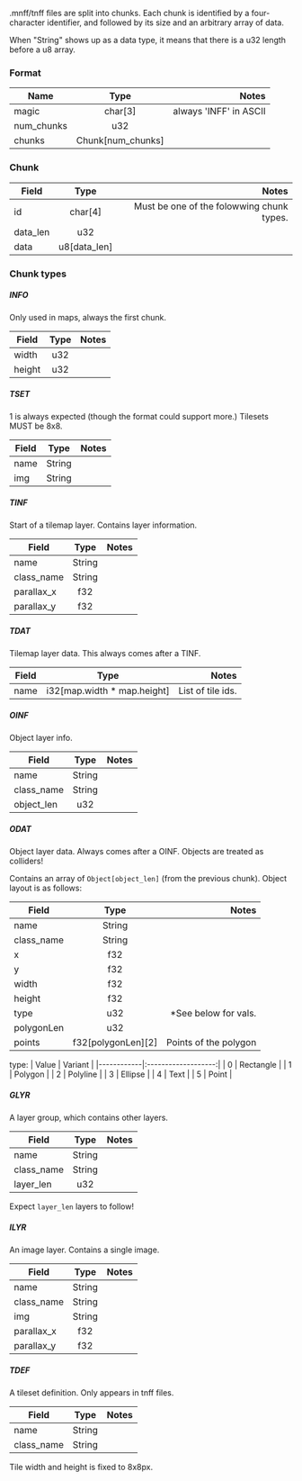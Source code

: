 .mnff/tnff files are split into chunks. Each chunk is identified by a four-character identifier, and followed by its size and an arbitrary array of data.

When "String" shows up as a data type, it means that there is a u32 length before a u8 array.

### Format

| Name       | Type                | Notes                 |
|------------|:-------------------:|----------------------:|
| magic      | char\[3\]           | always 'INFF' in ASCII |
| num_chunks | u32                 |                       |
| chunks     | Chunk\[num_chunks\] |                       |

### Chunk

| Field      | Type                | Notes                 |
|------------|:-------------------:|----------------------:|
| id         | char\[4\]           | Must be one of the folowwing chunk types. |
| data_len   | u32                 |                       |
| data       | u8\[data_len\]      |                       |

### Chunk types

##### INFO

Only used in maps, always the first chunk.

| Field      | Type                | Notes                 |
|------------|:-------------------:|----------------------:|
| width      | u32                 |                       |
| height     | u32                 |                       |

##### TSET

1 is always expected (though the format could support more.)
Tilesets MUST be 8x8.

| Field      | Type                | Notes                 |
|------------|:-------------------:|----------------------:|
| name       | String              |                       |
| img        | String              |                       |

##### TINF

Start of a tilemap layer. Contains layer information.

| Field      | Type                | Notes                 |
|------------|:-------------------:|----------------------:|
| name       | String              |                       |
| class_name | String              |                       |
| parallax_x | f32                 |                       |
| parallax_y | f32                 |                       |

##### TDAT

Tilemap layer data. This always comes after a TINF. 

| Field      | Type                | Notes                 |
|------------|:-------------------:|----------------------:|
| name       | i32\[map.width * map.height\] | List of tile ids. |

##### OINF

Object layer info.

| Field      | Type                | Notes                 |
|------------|:-------------------:|----------------------:|
| name       | String              |                       |
| class_name | String              |                       |
| object_len | u32                 |                       |

##### ODAT

Object layer data. Always comes after a OINF.
Objects are treated as colliders!

Contains an array of `Object[object_len]` (from the previous chunk).
Object layout is as follows:

| Field      | Type                | Notes                 |
|------------|:-------------------:|----------------------:|
| name       | String              |                       |
| class_name | String              |                       |
| x          | f32                 |                       |
| y          | f32                 |                       |
| width      | f32                 |                       |
| height     | f32                 |                       |
| type       | u32                 | *See below for vals.  |
| polygonLen | u32                 |                       |
| points     | f32\[polygonLen\]\[2\]  | Points of the polygon |

type:
| Value      | Variant             |
|------------|:-------------------:|
| 0 | Rectangle |
| 1 | Polygon |
| 2 | Polyline |
| 3 | Ellipse |
| 4 | Text |
| 5 | Point |

##### GLYR

A layer group, which contains other layers.

| Field      | Type                | Notes                 |
|------------|:-------------------:|----------------------:|
| name       | String              |                       |
| class_name | String              |                       |
| layer_len  | u32                 |                       |

Expect `layer_len` layers to follow!

##### ILYR

An image layer. Contains a single image.

| Field      | Type                | Notes                 |
|------------|:-------------------:|----------------------:|
| name       | String              |                       |
| class_name | String              |                       |
| img        | String              |                       |
| parallax_x | f32                 |                       |
| parallax_y | f32                 |                       |

##### TDEF

A tileset definition. Only appears in tnff files.

| Field      | Type                | Notes                 |
|------------|:-------------------:|----------------------:|
| name       | String              |                       |
| class_name | String              |                       |

Tile width and height is fixed to 8x8px.